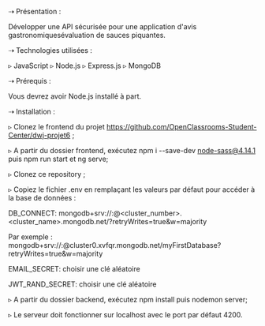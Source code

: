 ⇢ Présentation :

Développer une API sécurisée pour une application d'avis gastronomiquesévaluation de sauces piquantes.

⇢ Technologies utilisées :

▹ JavaScript
▹ Node.js
▹ Express.js
▹ MongoDB

⇢ Prérequis :

Vous devrez avoir Node.js installé à part.

⇢ Installation :

▹ Clonez le frontend du projet https://github.com/OpenClassrooms-Student-Center/dwj-projet6 ;

▹ A partir du dossier frontend, exécutez npm i --save-dev node-sass@4.14.1 puis npm run start et  ng serve;

▹ Clonez ce repository ;

▹ Copiez le fichier .env en remplaçant les valeurs par défaut pour accéder à la base de données :

DB_CONNECT: mongodb+srv://<username>:<password>@<cluster_number>.<cluster_name>.mongodb.net/<databasename>?retryWrites=true&w=majority
  
Par exemple : mongodb+srv://<username>:<password>@cluster0.xvfqr.mongodb.net/myFirstDatabase?retryWrites=true&w=majority


EMAIL_SECRET: choisir une clé aléatoire

JWT_RAND_SECRET: choisir une clé aléatoire


▹ A partir du dossier backend, exécutez npm install puis nodemon server;

▹ Le serveur doit fonctionner sur localhost avec le port par défaut 4200.
